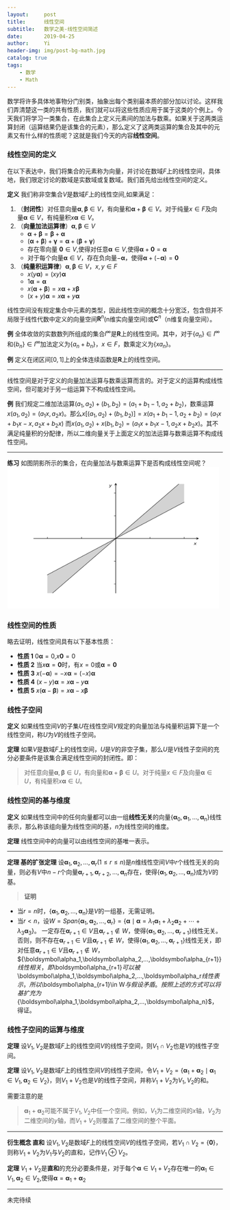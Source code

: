 ```yaml
---
layout:     post
title:      线性空间
subtitle:   数学之美-线性空间简述
date:       2019-04-25
author:     Yi
header-img: img/post-bg-math.jpg
catalog: true
tags:
    - 数学
    - Math
---
```

数学将许多具体地事物分门别类，抽象出每个类别最本质的部分加以讨论。这样我们弄清楚这一类的共有性质，我们就可以将这些性质应用于属于这类的个例上。今天我们将学习一类集合，在此集合上定义元素间的加法与数乘。如果关于这两类运算封闭（运算结果仍是该集合的元素），那么定义了这两类运算的集合及其中的元素又有什么样的性质呢？这就是我们今天的内容**线性空间**。

### 线性空间的定义
在以下表达中，我们将集合的元素称为向量，并讨论在数域$F$上的线性空间，具体地，我们限定讨论的数域是实数域或复数域。我们首先给出线性空间的定义。

**定义** 我们称非空集合$V$是数域$F$上的线性空间,如果满足：
1. （**封闭性**）对任意向量$\boldsymbol\alpha,\boldsymbol\beta\in V$，有向量和$\boldsymbol\alpha + \boldsymbol\beta\in V$。对于纯量$x\in F$及向量$\boldsymbol\alpha \in V$，有纯量积$x\boldsymbol\alpha\in V$。
2. （**向量加法运算律**）$\boldsymbol\alpha,\boldsymbol\beta\in V$
   * $\boldsymbol\alpha+\boldsymbol\beta=\boldsymbol\beta+\boldsymbol\alpha$
   * $(\boldsymbol\alpha+\boldsymbol\beta)+\boldsymbol\gamma=\boldsymbol\alpha+(\boldsymbol\beta+\boldsymbol\gamma)$
   * 存在零向量 $\boldsymbol0\in V$,使得对任意$\boldsymbol\alpha\in V$,使得$\boldsymbol\alpha + \boldsymbol0=\boldsymbol\alpha$
   * 对于每个向量$\boldsymbol\alpha\in V$，存在负向量$-\boldsymbol\alpha$，使得$\boldsymbol\alpha+(-\boldsymbol\alpha)=\boldsymbol0$
3. （**纯量积运算律**）$\boldsymbol\alpha,\boldsymbol\beta\in V$，$x,y\in F$
   * $x(y\boldsymbol\alpha)=(xy)\boldsymbol\alpha$
   * $1\boldsymbol\alpha=\boldsymbol\alpha$
   * $x(\boldsymbol\alpha+\boldsymbol\beta)=x\boldsymbol\alpha+x\boldsymbol\beta$
   * $(x+y)\boldsymbol\alpha = x\boldsymbol\alpha+y\boldsymbol\alpha$

线性空间没有规定集合中元素的类型，因此线性空间的概念十分宽泛，包含但并不局限于线性代数中定义的向量空间$\boldsymbol R^n$(n维实向量空间)或$\boldsymbol C^n$（n维复向量空间）。

**例** 全体收敛的实数数列所组成的集合$l^\infty$是$\boldsymbol R$上的线性空间。其中，对于$\{a_n\}\in l^\infty$和$\{b_n\}\in l^\infty$加法定义为$\{a_n + b_n\}$，$x\in F$，数乘定义为$\{xa_n\}$。

**例** 定义在闭区间$[0,1]$上的全体连续函数是$\boldsymbol R$上的线性空间。


---
线性空间是对于定义的向量加法运算与数乘运算而言的。对于定义的运算构成线性空间，但可能对于另一组运算下不构成线性空间。

**例** 我们规定二维加法运算$(a_1,a_2)+(b_1,b_2)=(a_1+b_1-1,a_2+b_2)$，数乘运算$x(a_1,a_2)=(a_1x,a_2x)$。那么$x[(a_1,a_2)+(b_1,b_2)]=x(a_1+b_1-1,a_2+b_2)=(a_1x+b_1x-x,a_2x+b_2x)$
而$x(a_1,a_2)+x(b_1,b_2)=(a_1x+b_1x-1,a_2x+b_2x)$。其不满足纯量积的分配律，所以二维向量关于上面定义的加法运算与数乘运算不构成线性空间。

---

**练习** 如图阴影所示的集合，在向量加法与数乘运算下是否构成线性空间呢？
<img src="/img/linearspace/think_1.png"  height="330" width="495">

### 线性空间的性质

略去证明，线性空间具有以下基本性质：
   * **性质 1** $0\boldsymbol\alpha=0$,$x\boldsymbol0=0$
   * **性质 2** 当$x\boldsymbol\alpha=\boldsymbol0$时，有$x=0$或$\boldsymbol\alpha=\boldsymbol0$
   * **性质 3** $x(-\boldsymbol\alpha)=-x\boldsymbol\alpha=(-x)\boldsymbol\alpha$
   * **性质 4** $(x-y)\boldsymbol\alpha=x\boldsymbol\alpha-y\boldsymbol\alpha$
   * **性质 5** $x(\boldsymbol\alpha-\boldsymbol\beta)=x\boldsymbol\alpha-x\boldsymbol\beta$



### 线性子空间
**定义** 如果线性空间$V$的子集$U$在线性空间$V$规定的向量加法与纯量积运算下是一个线性空间，称$U$为$V$的线性子空间。


**定理** 如果$V$是数域$F$上的线性空间，$U$是$V$的非空子集，那么$U$是$V$线性子空间的充分必要条件是该集合满足线性空间的封闭性。即：
>对任意向量$\boldsymbol\alpha,\boldsymbol\beta\in U$，有向量和$\boldsymbol\alpha + \boldsymbol\beta\in U$。对于纯量$x\in F$及向量$\boldsymbol\alpha \in U$，有纯量积$x\boldsymbol\alpha\in U$。

### 线性空间的基与维度

**定义** 如果线性空间中的任何向量都可以由一组**线性无关**的向量$\{\boldsymbol\alpha_0,\boldsymbol\alpha_1,...,\boldsymbol\alpha_n\}$线性表示，那么称该组向量为线性空间的基，$n$为线性空间的维度。

**定理** 线性空间中的向量可以由线性空间的基唯一表示。

---

**定理 基的扩张定理** 设$\boldsymbol\alpha_1,\boldsymbol\alpha_2,...,\boldsymbol\alpha_r (1\le r \le n)$是$n$维线性空间$V$中$r$个线性无关的向量，则必有$V$中$n-r$个向量$\boldsymbol\alpha_{r+1},\boldsymbol\alpha_{r+2},...,\boldsymbol\alpha_n$存在，使得$\{\boldsymbol\alpha_1,\boldsymbol\alpha_2,...,\boldsymbol\alpha_n\}$成为$V$的基。

>**证明** 
* 当$r=n$时，$\{\boldsymbol\alpha_1,\boldsymbol\alpha_2,...,\boldsymbol\alpha_n\}$是$V$的一组基，无需证明。
* 当$r<n$，设$W=Span\{ \boldsymbol\alpha_1,\boldsymbol\alpha_2,...,\boldsymbol\alpha_r\} =\{ \boldsymbol\alpha\mid \boldsymbol\alpha=\lambda_1\boldsymbol\alpha_1+\lambda_2\boldsymbol\alpha_2+\cdots+\lambda_3\boldsymbol\alpha_3 \}$。
一定存在$\boldsymbol\alpha_{r+1}\in V$且$\boldsymbol\alpha_{r+1}\notin W$，使得$\{\boldsymbol\alpha_1,\boldsymbol\alpha_2,...,\boldsymbol\alpha_{r+1}\}$线性无关。否则，则不存在$\boldsymbol\alpha_{r+1}\in V$且$\boldsymbol\alpha_{r+1}\notin W$，使得$\{\boldsymbol\alpha_1,\boldsymbol\alpha_2,...,\boldsymbol\alpha_{r+1}\}$线性无关，即对任意$\boldsymbol\alpha_{r+1}\in V$且$\boldsymbol\alpha_{r+1}\notin W$，${\boldsymbol\alpha_1,\boldsymbol\alpha_2,...,\boldsymbol\alpha_{r+1}\}$线性相关，即$\boldsymbol\alpha_{r+1}$可以被$\boldsymbol\alpha_1,\boldsymbol\alpha_2,...,\boldsymbol\alpha_r$线性表示，所以$\boldsymbol\alpha_{r+1}\in W$与假设矛盾。按照上述的方式可以将基扩充为$\{\boldsymbol\alpha_1,\boldsymbol\alpha_2,...,\boldsymbol\alpha_n\}$，得证。


### 线性子空间的运算与维度

**定理** 设$V_1,V_2$是数域$F$上的线性空间$V$的线性子空间，则$V_1\cap V_2$也是$V$的线性子空间。

**定理** 设$V_1,V_2$是数域$F$上的线性空间$V$的线性子空间，令$V_1+V_2=\{\boldsymbol\alpha_1+\boldsymbol\alpha_2\mid\boldsymbol\alpha_1\in V_1,\boldsymbol\alpha_2\in V_2\}$，则$V_1+V_2$也是$V$的线性子空间，并称$V_1+V_2$为$V_1,V_2$的和。

需要注意的是
>$\boldsymbol\alpha_1+\boldsymbol\alpha_2$可能不属于$V_1,V_2$中任一个空间。例如，$V_1$为二维空间的$x$轴，$V_2$为二维空间的$y$轴，而$V_1+V_2$则覆盖了二维空间的整个平面。

***

**衍生概念 直和** 设$V_1,V_2$是数域$F$上的线性空间$V$的线性子空间，若$V_1\cap V_2=\{\boldsymbol0\}$，则称$V_1+V_2$为$V_1$与$V_2$的直和，记作$V_1\oplus V_2$。

**定理** $V_1+V_2$是**直和**的充分必要条件是，对于每个$\boldsymbol\alpha\in V_1+V_2$存在唯一的$\boldsymbol\alpha_1\in V_1,\boldsymbol\alpha_2\in V_2$,使得$\boldsymbol\alpha=\boldsymbol\alpha_1+\boldsymbol\alpha_2$

***
未完待续




